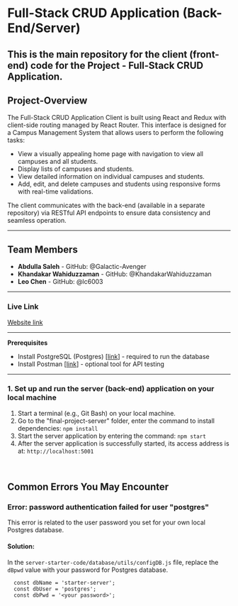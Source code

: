 # Full-Stack CRUD Application (Back-End/Server)
This is the main repository for the client (front-end) code for the Project - Full-Stack CRUD Application.
----------
## Project-Overview
The Full-Stack CRUD Application Client is built using React and Redux with client-side routing managed by React Router. This interface is designed for a Campus Management System that allows users to perform the following tasks:

- View a visually appealing home page with navigation to view all campuses and all students.
- Display lists of campuses and students.
- View detailed information on individual campuses and students.
- Add, edit, and delete campuses and students using responsive forms with real-time validations.

The client communicates with the back-end (available in a separate repository) via RESTful API endpoints to ensure data consistency and seamless operation.

----------
## Team Members
- **Abdulla Saleh** - GitHub: @Galactic-Avenger
- **Khandakar Wahiduzzaman** - GitHub: @KhandakarWahiduzzaman
- **Leo Chen** - GitHub: @lc6003

----------
### Live Link 
[Website link](https://Galactic-Avenger.github.io/Full-Stack-CRUD-Application-server-back-end-/)

----------
**Prerequisites**
- Install PostgreSQL (Postgres) [[link](https://www.postgresql.org/download/)] - required to run the database
- Install Postman [[link](https://www.postman.com/downloads/)] - optional tool for API testing 
----------
### 1. Set up and run the server (back-end) application on your local machine
1.	Start a terminal (e.g., Git Bash) on your local machine.
2.  Go to the "final-project-server" folder, enter the command to install dependencies: `npm install` 
3.	Start the server application by entering the command: `npm start` 
4.	After the server application is successfully started, its access address is at: `http://localhost:5001` 

<br/>

## Common Errors You May Encounter
### Error: password authentication failed for user "postgres"
This error is related to the user password you set for your own local Postgres database. 
#### Solution:
In the `server-starter-code/database/utils/configDB.js` file, replace the `dBpwd` value with your password for Postgres database.

```
  const dbName = 'starter-server';
  const dbUser = 'postgres';
  const dbPwd = '<your password>';
```
